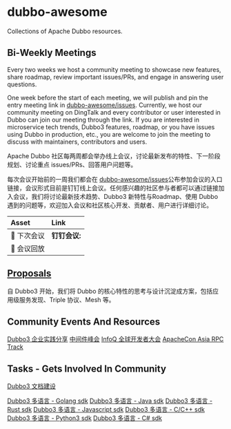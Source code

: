 # dubbo-awesome

Collections of Apache Dubbo resources.

## Bi-Weekly Meetings

Every two weeks we host a community meeting to showcase new features, share roadmap, review important issues/PRs, and engage in answering user questions.

One week before the start of each meeting, we will publish and pin the entry meeting link in [dubbo-awesome/issues](https://github.com/apache/dubbo-awesome/issues). Currently, we host our community meeting on DingTalk and every contributor or user interested in Dubbo can join our meeting through the link. If you are interested in microservice tech trends, Dubbo3 features, roadmap, or you have issues using Dubbo in production, etc., you are welcome to join the meeting to discuss with maintainers, contributors and users.

Apache Dubbo 社区每两周都会举办线上会议，讨论最新发布的特性、下一阶段规划、讨论重点 issues/PRs、回答用户问题等。

每次会议开始前的一周我们都会在 [dubbo-awesome/issues](https://github.com/apache/dubbo-awesome/issues)公布参加会议的入口链接，会议形式目前是钉钉线上会议。任何感兴趣的社区参与者都可以通过链接加入会议，我们将讨论最新技术趋势、Dubbo3 新特性与Roadmap、使用 Dubbo 遇到的问题等，欢迎加入会议和社区核心开发、贡献者、用户进行详细讨论。

| Asset | Link        |
|:-----------|:------------|
| 🔗 下次会议 | **钉钉会议:**
| 🎥 会议回放 |

## [Proposals](/proposals)
自 Dubbo3 开始，我们将 Dubbo 的核心特性的思考与设计沉淀成方案，包括应用级服务发现、Triple 协议、Mesh 等。

## Community Events And Resources
[Dubbo3 企业实践分享]()
[中间件峰会]()
[InfoQ 全球开发者大会]()
[ApacheCon Asia RPC Track]()

## Tasks - Gets Involved In Community
[Dubbo3 文档建设]()

[Dubbo3 多语言 - Golang sdk]()
[Dubbo3 多语言 - Java sdk]()
[Dubbo3 多语言 - Rust sdk]()
[Dubbo3 多语言 - Javascript sdk]()
[Dubbo3 多语言 - C/C++ sdk]()
[Dubbo3 多语言 - Python3 sdk]()
[Dubbo3 多语言 - C# sdk]()